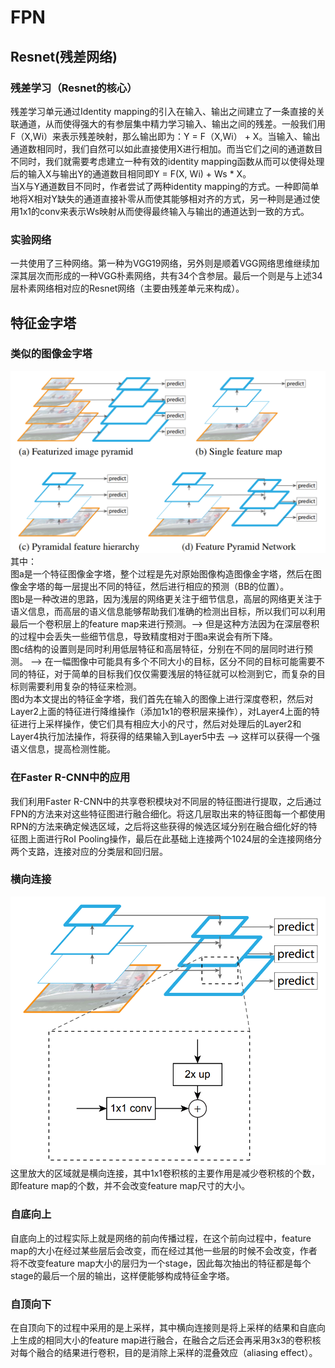 # FPN
## Resnet(残差网络)
### 残差学习（Resnet的核心）
残差学习单元通过Identity mapping的引入在输入、输出之间建立了一条直接的关联通道，从而使得强大的有参层集中精力学习输入、输出之间的残差。一般我们用F（X,Wi）来表示残差映射，那么输出即为：Y = F（X,Wi） + X。当输入、输出通道数相同时，我们自然可以如此直接使用X进行相加。而当它们之间的通道数目不同时，我们就需要考虑建立一种有效的identity mapping函数从而可以使得处理后的输入X与输出Y的通道数目相同即Y = F(X, Wi) + Ws * X。  
当X与Y通道数目不同时，作者尝试了两种identity mapping的方式。一种即简单地将X相对Y缺失的通道直接补零从而使其能够相对齐的方式，另一种则是通过使用1x1的conv来表示Ws映射从而使得最终输入与输出的通道达到一致的方式。
### 实验网络
一共使用了三种网络。第一种为VGG19网络，另外则是顺着VGG网络思维继续加深其层次而形成的一种VGG朴素网络，共有34个含参层。最后一个则是与上述34层朴素网络相对应的Resnet网络（主要由残差单元来构成）。
## 特征金字塔
### 类似的图像金字塔
 ![rongqi](https://github.com/wls860707495/Deep-Learning/blob/master/img/four_dif_featuremap.png)
其中：  
图a是一个特征图像金字塔，整个过程是先对原始图像构造图像金字塔，然后在图像金字塔的每一层提出不同的特征，然后进行相应的预测（BB的位置）。  
图b是一种改进的思路，因为浅层的网络更关注于细节信息，高层的网络更关注于语义信息，而高层的语义信息能够帮助我们准确的检测出目标，所以我们可以利用最后一个卷积层上的feature map来进行预测。--> 但是这种方法因为在深层卷积的过程中会丢失一些细节信息，导致精度相对于图a来说会有所下降。    
图c结构的设置则是同时利用低层特征和高层特征，分别在不同的层同时进行预测。 --> 在一幅图像中可能具有多个不同大小的目标，区分不同的目标可能需要不同的特征，对于简单的目标我们仅仅需要浅层的特征就可以检测到它，而复杂的目标则需要利用复杂的特征来检测。  
图d为本文提出的特征金字塔，我们首先在输入的图像上进行深度卷积，然后对Layer2上面的特征进行降维操作（添加1x1的卷积层来操作），对Layer4上面的特征进行上采样操作，使它们具有相应大小的尺寸，然后对处理后的Layer2和Layer4执行加法操作，将获得的结果输入到Layer5中去 --> 这样可以获得一个强语义信息，提高检测性能。  
### 在Faster R-CNN中的应用
我们利用Faster R-CNN中的共享卷积模块对不同层的特征图进行提取，之后通过FPN的方法来对这些特征图进行融合细化。将这几层取出来的特征图每一个都使用RPN的方法来确定候选区域，之后将这些获得的候选区域分别在融合细化好的特征图上面进行RoI Pooling操作，最后在此基础上连接两个1024层的全连接网络分两个支路，连接对应的分类层和回归层。  
### 横向连接
 ![rongqi](https://github.com/wls860707495/Deep-Learning/blob/master/img/lateral_connection.png)
这里放大的区域就是横向连接，其中1x1卷积核的主要作用是减少卷积核的个数，即feature map的个数，并不会改变feature map尺寸的大小。  
### 自底向上
自底向上的过程实际上就是网络的前向传播过程，在这个前向过程中，feature map的大小在经过某些层后会改变，而在经过其他一些层的时候不会改变，作者将不改变feature map大小的层归为一个stage，因此每次抽出的特征都是每个stage的最后一个层的输出，这样便能够构成特征金字塔。  
### 自顶向下  
在自顶向下的过程中采用的是上采样，其中横向连接则是将上采样的结果和自底向上生成的相同大小的feature map进行融合，在融合之后还会再采用3x3的卷积核对每个融合的结果进行卷积，目的是消除上采样的混叠效应（aliasing effect）。
